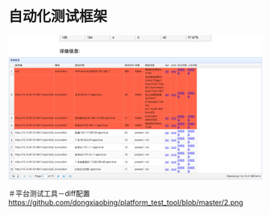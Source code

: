 # 自动化测试框架
![](https://github.com/dongxiaobing/platform_test_tool/blob/master/1.png)

＃平台测试工具－diff配置
https://github.com/dongxiaobing/platform_test_tool/blob/master/2.png
